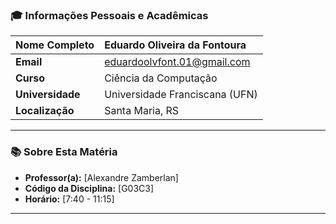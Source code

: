 ### 🎓 **Informações Pessoais e Acadêmicas**

| **Nome Completo** | Eduardo Oliveira da Fontoura |
| :--- | :--- |
| **Email** | eduardoolvfont.01@gmail.com |
| **Curso** | Ciência da Computação |
| **Universidade** | Universidade Franciscana (UFN) |
| **Localização** | Santa Maria, RS |

---

### 📚 **Sobre Esta Matéria**

* **Professor(a):** [Alexandre Zamberlan]
* **Código da Disciplina:** [G03C3]
* **Horário:** [7:40 - 11:15]
---

